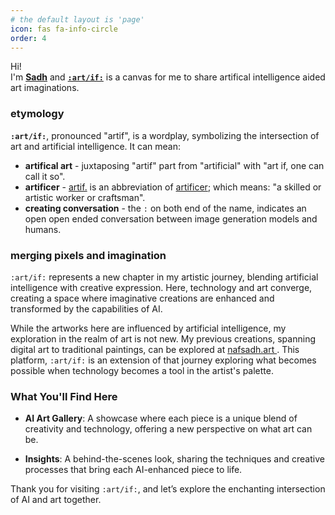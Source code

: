 ```yaml
---
# the default layout is 'page'
icon: fas fa-info-circle
order: 4
---
```


Hi!  
I'm **[Sadh](https://nafsadh.com)** and **[`:art/if:`](https://ai.nafsadh.art)**
is a canvas for me to share artifical intelligence aided art imaginations.

### etymology

**`:art/if:`**, pronounced "artif", is a wordplay, symbolizing the intersection
of art and artificial intelligence. It can mean:

* **artifical art** - juxtaposing "artif" part from "artificial" with "art if, one
  can call it so".
* **artificer** - [artif.](https://www.encyclopedia.com/humanities/dictionaries-thesauruses-pictures-and-press-releases/artif) 
  is an abbreviation of [artificer](https://m-w.com/dictionary/artificer); which 
  means: "a skilled or artistic worker or craftsman".  
* **creating conversation** - the `:` on both end of the name, indicates an open
  open ended conversation between image generation models and humans.   

### merging pixels and imagination

`:art/if:` represents a new chapter in my artistic journey, blending artificial intelligence with creative expression. Here, technology and art converge,
creating a space where imaginative creations are enhanced and transformed by the
capabilities of AI.

While the artworks here are influenced by artificial intelligence, my 
exploration in the realm of art is not new. My previous creations, spanning 
digital art to traditional paintings, can be explored at [nafsadh.art
](https://nafsadh.art). This platform, `:art/if:` is an extension of that 
journey exploring what becomes possible when technology becomes a tool in the 
artist's palette.

### What You'll Find Here

- **AI Art Gallery**: A showcase where each piece is a unique blend of 
  creativity and technology, offering a new perspective on what art can be.
  
- **Insights**: A behind-the-scenes look, sharing the techniques and creative  
  processes that bring each AI-enhanced piece to life.

Thank you for visiting `:art/if:`, and let’s explore the enchanting 
intersection of AI and art together.
